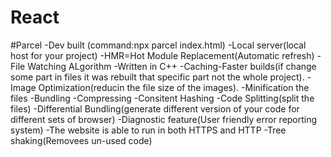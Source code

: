 # React


#Parcel
-Dev built (command:npx parcel index.html)
-Local server(local host for your project)
-HMR=Hot Module Replacement(Automatic refresh)
-File Watching ALgorithm -Written in C++
-Caching-Faster builds(if change some part in files it was rebuilt that specific part not the whole project).
-Image Optimization(reducin the file size of the images).
-Minification the files
-Bundling
-Compressing 
-Consitent Hashing
-Code Splitting(split the files)
-Differential Bundling(generate different version of your code for different sets of browser)
-Diagnostic feature(User friendly error reporting system)
-The website is able to run in both HTTPS and HTTP 
-Tree shaking(Removees un-used code)